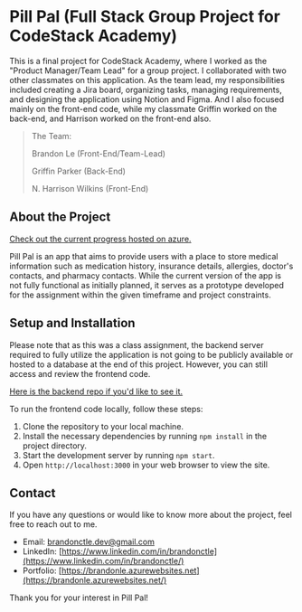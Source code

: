 # Pill Pal (Full Stack Group Project for CodeStack Academy)


This is a final project for CodeStack Academy, where I worked as the "Product Manager/Team Lead" for a group project. I collaborated with two other classmates on this application. As the team lead, my responsibilities included creating a Jira board, organizing tasks, managing requirements, and designing the application using Notion and Figma. And I also focused mainly on the front-end code, while my classmate Griffin worked on the back-end, and Harrison worked on the front-end also.

>The Team:
>
>Brandon Le (Front-End/Team-Lead)
>
>Griffin Parker (Back-End)
>
>N. Harrison Wilkins (Front-End)

## About the Project

[Check out the current progress hosted on azure.](https://pillpalapp.azurewebsites.net/)

Pill Pal is an app that aims to provide users with a place to store medical information such as medication history, insurance details, allergies, doctor's contacts, and pharmacy contacts. While the current version of the app is not fully functional as initially planned, it serves as a prototype developed for the assignment within the given timeframe and project constraints.

## Setup and Installation

Please note that as this was a class assignment, the backend server required to fully utilize the application is not going to be publicly available or hosted to a database at the end of this project. However, you can still access and review the frontend code.

[Here is the backend repo if you'd like to see it.](https://github.com/Brand0nLe/pillpalbackend)

To run the frontend code locally, follow these steps:

1. Clone the repository to your local machine.
2. Install the necessary dependencies by running `npm install` in the project directory.
3. Start the development server by running `npm start`.
4. Open `http://localhost:3000` in your web browser to view the site.

## Contact

If you have any questions or would like to know more about the project, feel free to reach out to me.

- Email: [brandonctle.dev@gmail.com](mailto:brandonctle.dev@gmail.com)
- LinkedIn: [https://www.linkedin.com/in/brandonctle](https://www.linkedin.com/in/brandonctle/)
- Portfolio: [https://brandonle.azurewebsites.net](https://brandonle.azurewebsites.net/)

Thank you for your interest in Pill Pal!

